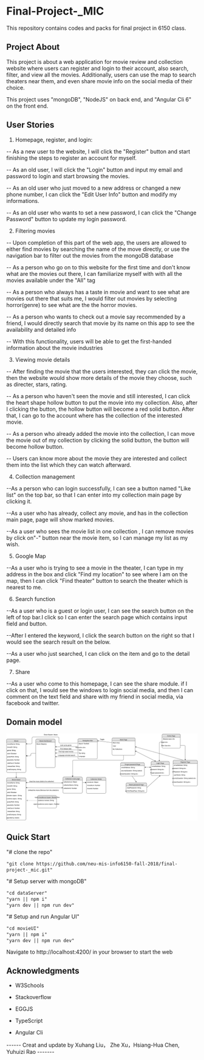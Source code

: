 Final-Project-_MIC
=========

This repository contains codes and packs for final project in 6150 class.

## Project About

This project is about a web application for movie review and collection website where users can register and login to their account, also search, filter, and view all the movies. Additionally, users can use the map to search theaters near them, and even share movie info on the social media of their choice.

This project uses "mongoDB", "NodeJS" on back end, and "Angular Cli 6" on the front end.


## User Stories
1. Homepage, register, and login:

-- As a new user to the website, I will click the "Register" button and start finishing the steps to register an account for myself.

-- As an old user, I will click the "Login" button and input my email and password to login and start browsing the movies.

-- As an old user who just moved to a new address or changed a new phone number, I can click the "Edit User Info" button and modify my informations.

-- As an old user who wants to set a new password, I can click the "Change Password" button to update my login password.

2. Filtering movies

-- Upon completion of this part of the web app, the users are allowed to either find movies by searching the name of the move directly, or use the navigation bar to filter out the movies from the mongoDB database

-- As a person who go on to this website for the first time and don't know what are the movies out there, I can familiarize myself with with all the movies available under the "All" tag

-- As a person who always has a taste in movie and want to see what are movies out there that suits me, I would filter out movies by selecting horror(genre) to see what are the the horror movies.

-- As a person who wants to check out a movie say recommended by a friend, I would directly search that movie by its name on this app to see the availability and detailed info

-- With this functionality, users will be able to get the first-handed information about the movie industries

3. Viewing movie details

-- After finding the movie that the users interested, they can click the movie, then the website would show more details of the movie they choose, such as directer, stars, rating.

-- As a person who haven't seen the movie and still interested, I can click the heart shape hollow button to put the movie into my collection. Also, after I clicking the button, the hollow button will become a red solid button. After that, I can go to the account where has the collection of the interested movie.

-- As a person who already added the movie into the collection, I can move the movie out of my collection by clicking the solid button, the button will become hollow button. 

-- Users can know more about the movie they are interested and collect them into the list which they can watch afterward.

4. Collection management

--As a person who can login successfully, I can see a button named "Like list" on the top bar, so that I can enter into my collection main page by clicking it.

--As a user who has already, collect any movie, and has in the collection main page, page will show marked movies. 

--As a user who sees the movie list in one collection , I can remove movies by click on"-" button near the movie item, so I can manage my list as my wish.

5. Google Map

--As a user who is trying to see a movie in the theater, I can type in my address in the box and click "Find my location" to see where I am on the map, then I can click "Find theater" button to search the theater which is nearest to me.

6. Search function

--As a user who is a guest or login user, I can see the search button on the left of top bar.I click so I can enter the search page which contains input field and button.

--After I entered the keyword, I click the search button on the right so that I would see the search result on the below.

--As a user who just searched, I can click on the item and go to the detail page.

7. Share 

--As a user who come to this homepage, I can see the share module. if I click on that, I would see the windows to login social media, and then I can comment on the text field and share with my friend in social media, via facebook and twitter.




## Domain model

![Diagram](https://github.com/liuxuhangtc/Movie-World-Project/blob/master/DDD_MIC.svg)


## Quick Start

"# clone the repo"

	"git clone https://github.com/neu-mis-info6150-fall-2018/final-project-_mic.git"
	

"# Setup server with mongoDB"

	"cd dataServer"
	"yarn || npm i"
	"yarn dev || npm run dev"

"# Setup and run Angular UI"

	"cd movieUI"
	"yarn || npm i"
	"yarn dev || npm run dev"


Navigate to http://localhost:4200/ in your browser to start the web


## Acknowledgments

* W3Schools

* Stackoverflow

* EGGJS

* TypeScript

* Angular Cli

------ Creat and update by Xuhang Liu， Zhe Xu，Hsiang-Hua Chen, Yuhuizi Rao -------
